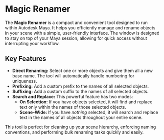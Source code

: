# Magic Renamer

The **Magic Renamer** is a compact and convenient tool designed to run within Autodesk Maya. It helps you efficiently manage and rename objects in your scene with a simple, user-friendly interface. The window is designed to stay on top of your Maya session, allowing for quick access without interrupting your workflow.

## Key Features

*   **Direct Renaming:** Select one or more objects and give them all a new base name. The tool will automatically handle numbering for uniqueness.
*   **Prefixing:** Add a custom prefix to the names of all selected objects.
*   **Suffixing:** Add a custom suffix to the names of all selected objects.
*   **Search and Replace:** This powerful feature has two modes:
    *   **On Selection:** If you have objects selected, it will find and replace text only within the names of those selected objects.
    *   **Scene-Wide:** If you have *nothing* selected, it will search and replace text in the names of all objects throughout your entire scene.

This tool is perfect for cleaning up your scene hierarchy, enforcing naming conventions, and performing bulk renaming tasks quickly and easily.